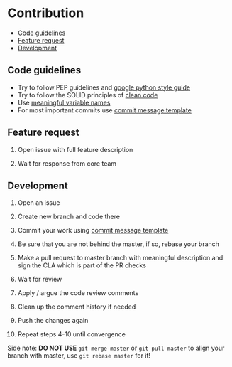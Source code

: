 Contribution
============

- [Code guidelines](#code-guidelines)
- [Feature request](#feature-request)
- [Development](#development)


[google python style guide]: https://github.com/google/styleguide/blob/gh-pages/pyguide.md

[clean code]: https://medium.com/mindorks/how-to-write-clean-code-lessons-learnt-from-the-clean-code-robert-c-martin-9ffc7aef870c

[meaningful variable names]: https://medium.com/coding-skills/clean-code-101-meaningful-names-and-functions-bf450456d90c

[commit message template]: .gitmessage_template

## Code guidelines <a name="code-guidelines"></a>

* Try to follow PEP guidelines and [google python style guide]
* Try to follow the SOLID principles of [clean code]
* Use [meaningful variable names]
* For most important commits use [commit message template]

## Feature request <a name="feature-request"></a>

1. Open issue with full feature description

2. Wait for response from core team

## Development <a name="development"></a>

1. Open an issue

2. Create new branch and code there

3. Commit your work using [commit message template]

4. Be sure that you are not behind the master, if so, rebase your branch

5. Make a pull request to master branch with meaningful description and sign the CLA which is part of the PR checks

6. Wait for review

7. Apply / argue the code review comments

8. Clean up the comment history if needed

9. Push the changes again

10. Repeat steps 4-10 until convergence

Side note: **DO NOT USE** `git merge master` or `git pull master` to align your
branch with master, use `git rebase master` for it!

